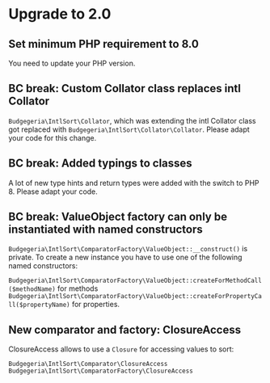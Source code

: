 # Upgrade to 2.0

## Set minimum PHP requirement to 8.0

You need to update your PHP version.

## BC break: Custom Collator class replaces intl Collator 

`Budgegeria\IntlSort\Collator`, which was extending the intl Collator class got replaced with
`Budgegeria\IntlSort\Collator\Collator`. Please adapt your code for this change.

## BC break: Added typings to classes

A lot of new type hints and return types were added with the switch to PHP 8. Please adapt
your code.

## BC break: ValueObject factory can only be instantiated with named constructors

`Budgegeria\IntlSort\ComparatorFactory\ValueObject::__construct()` is private. To create a new
instance you have to use one of the following named constructors:

`Budgegeria\IntlSort\ComparatorFactory\ValueObject::createForMethodCall($methodName)` for methods
`Budgegeria\IntlSort\ComparatorFactory\ValueObject::createForPropertyCall($propertyName)` for
properties.

## New comparator and factory: ClosureAccess

ClosureAccess allows to use a `Closure` for accessing values to sort:

`Budgegeria\IntlSort\Comparator\ClosureAccess`
`Budgegeria\IntlSort\ComparatorFactory\ClosureAccess`
